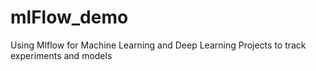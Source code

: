 # mlFlow_demo
Using Mlflow for Machine Learning and Deep Learning Projects to track experiments and models
